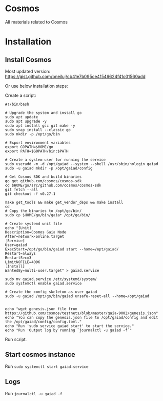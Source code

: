 # Cosmos
All materials related to Cosmos 

# Installation 

## Install Cosmos 
Most updated version: https://gist.github.com/bneiluj/cb41e7b095ce41546624f41c01560add

Or use below installation steps: 

Create a script: 

```
#!/bin/bash

# Upgrade the system and install go
sudo apt update
sudo apt upgrade -y
sudo apt install gcc git make -y
sudo snap install --classic go
sudo mkdir -p /opt/go/bin

# Export environment variables
export GOPATH=$HOME/go
export PATH=$GOPATH/bin:$PATH

# Create a system user for running the service
sudo useradd -m -d /opt/gaiad --system --shell /usr/sbin/nologin gaiad
sudo -u gaiad mkdir -p /opt/gaiad/config

# Get Cosmos SDK and build binaries
go get github.com/cosmos/cosmos-sdk
cd $HOME/go/src/github.com/cosmos/cosmos-sdk
git fetch --all
git checkout -f v0.27.1

make get_tools && make get_vendor_deps && make install
cd
# Copy the binaries to /opt/go/bin/
sudo cp $HOME/go/bin/gaia* /opt/go/bin/

# Create systemd unit file
echo "[Unit]
Description=Cosmos Gaia Node
After=network-online.target
[Service]
User=gaiad
ExecStart=/opt/go/bin/gaiad start --home=/opt/gaiad/
Restart=always
RestartSec=3
LimitNOFILE=4096
[Install]
WantedBy=multi-user.target" > gaiad.service

sudo mv gaiad.service /etc/systemd/system/
sudo systemctl enable gaiad.service

# Create the config skeleton as user gaiad
sudo -u gaiad /opt/go/bin/gaiad unsafe-reset-all --home=/opt/gaiad


echo "wget genesis.json file from https://github.com/cosmos/testnets/blob/master/gaia-9002/genesis.json"
echo "You can copy the genesis.json file to /opt/gaiad/config and edit the /opt/gaiad/config/config.toml."
echo "Run 'sudo service gaiad start' to start the service."
echo "Run 'Output log by running `journalctl -u gaiad -f`"
```

Run script. 

## Start cosmos instance 
Run `sudo systemctl start gaiad.service`

## Logs 
Run `journalctl -u gaiad -f`

